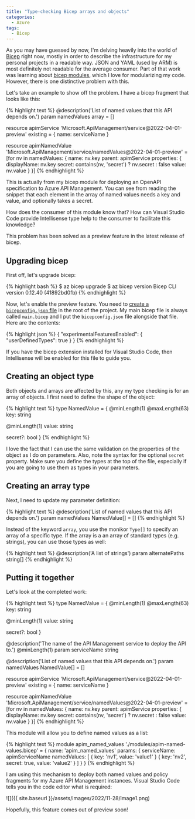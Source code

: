 ```yaml
---
title: "Type-checking Bicep arrays and objects"
categories:
  - Azure
tags:
  - Bicep
---
```


As you may have guessed by now, I'm delving heavily into the world of [Bicep](https://learn.microsoft.com/azure/azure-resource-manager/bicep/overview) right now, mostly in order to describe the infrastructure for my personal projects in a readable way.  JSON and YAML (used by ARM) is most definitely not readable for the average consumer.  Part of that work was learning about [bicep modules](https://learn.microsoft.com/azure/azure-resource-manager/bicep/modules), which I love for modularizing my code.  However, there is one distinctive problem with this.

Let's take an example to show off the problem.  I have a bicep fragment that looks like this:

{% highlight text %}
@description('List of named values that this API depends on.')
param namedValues array = []

resource apimService 'Microsoft.ApiManagement/service@2022-04-01-preview' existing = {
  name: serviceName
}

resource apimNamedValue 'Microsoft.ApiManagement/service/namedValues@2022-04-01-preview' = [for nv in namedValues: {
  name: nv.key
  parent: apimService
  properties: {
    displayName: nv.key
    secret: contains(nv, 'secret') ? nv.secret : false
    value: nv.value
  }
}]
{% endhighlight %}

This is actually from my bicep module for deploying an OpenAPI specification to Azure API Management.  You can see from reading the snippet that each element in the array of named values needs a key and value, and optionally takes a secret.

How does the consumer of this module know that?  How can Visual Studio Code provide Intellisense type help to the consumer to facilitate this knowledge?

This problem has been solved as a preview feature in the latest release of bicep.

## Upgrading bicep

First off, let's upgrade bicep:

{% highlight bash %}
$ az bicep upgrade
$ az bicep version
Bicep CLI version 0.12.40 (41892bd0fb)
{% endhighlight %}

Now, let's enable the preview feature.  You need to [create a `bicepconfig.json` file](https://learn.microsoft.com/azure/azure-resource-manager/bicep/bicep-config) in the root of the project.  My main bicep file is always called `main.bicep` and I put the `bicepconfig.json` file alongside that file.  Here are the contents:

{% highlight json %}
{
    "experimentalFeaturesEnabled": {
        "userDefinedTypes": true
    }
}
{% endhighlight %}

If you have the bicep extension installed for Visual Studio Code, then Intellisense will be enabled for this file to guide you.

## Creating an object type

Both objects and arrays are affected by this, any my type checking is for an array of objects. I first need to define the shape of the object:

{% highlight text %}
type NamedValue = {
  @minLength(1)
  @maxLength(63)
  key: string

  @minLength(1)
  value: string
  
  secret?: bool
}
{% endhighlight %}

I love the fact that I can use the same validation on the properties of the object as I do on parameters.  Also, note the syntax for the optional `secret` property.  Make sure you define the types at the top of the file, especially if you are going to use them as types in your parameters.

## Creating an array type

Next, I need to update my parameter definition:

{% highlight text %}
@description('List of named values that this API depends on.')
param namedValues NamedValue[] = []
{% endhighlight %}

Instead of the keyword `array`, you use the monikor `Type[]` to specify an array of a specific type.  If the array is a an array of standard types (e.g. strings), you can use those types as well:

{% highlight text %}
@description('A list of strings')
param alternatePaths string[]
{% endhighlight %}

## Putting it together

Let's look at the completed work:

{% highlight text %}
type NamedValue = {
  @minLength(1)
  @maxLength(63)
  key: string

  @minLength(1)
  value: string
  
  secret?: bool
}

@description('The name of the API Management service to deploy the API to.')
@minLength(1)
param serviceName string

@description('List of named values that this API depends on.')
param namedValues NamedValue[] = []

resource apimService 'Microsoft.ApiManagement/service@2022-04-01-preview' existing = {
  name: serviceName
}

resource apimNamedValue 'Microsoft.ApiManagement/service/namedValues@2022-04-01-preview' = [for nv in namedValues: {
  name: nv.key
  parent: apimService
  properties: {
    displayName: nv.key
    secret: contains(nv, 'secret') ? nv.secret : false
    value: nv.value
  }
}]
{% endhighlight %}

This module will allow you to define named values as a list:

{% highlight text %}
module apim_named_values './modules/apim-named-values.bicep' = {
  name: 'apim_named_values'
  params: {
    serviceName: apimServiceName
    namedValues: [
      { key: 'nv1', value: 'value1' }
      { key: 'nv2', secret: true, value: 'value2' }
    ]
  }
}
{% endhighlight %}

I am using this mechanism to deploy both named values and policy fragments for my Azure API Management instances.  Visual Studio Code tells you in the code editor what is required:

![]({{ site.baseurl }}/assets/images/2022/11-28/image1.png)

Hopefully, this feature comes out of preview soon!
